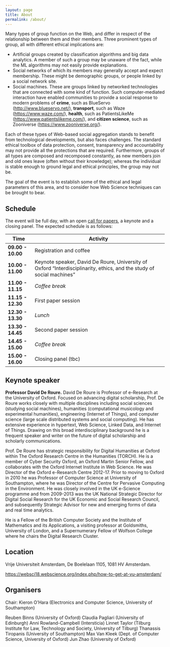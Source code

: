 ```yaml
---
layout: page
title: About
permalink: /about/
---
```


Many types of group function on the Web, and differ in respect of the relationship between them and their members. Three prominent types of group, all with different ethical implications are:

- Artificial groups created by classification algorithms and big data analytics. A member of such a group may be unaware of the fact, while the ML algorithms may not easily provide explanations.
- Social networks of which its members may generally accept and expect membership. These might be demographic groups, or people linked by a social network site.
- Social machines. These are groups linked by networked technologies that are connected with some kind of function. Such computer-mediated interaction have enabled communities to provide a social response to modern problems of **crime**, such as BlueServo (http://www.blueservo.net/), **transport**, such as Waze (https://www.waze.com/), **health**, such as PatientsLikeMe (https://www.patientslikeme.com/), and **citizen science**, such as Zooniverse (https://www.zooniverse.org/).

Each of these types of Web-based social aggregation stands to benefit from technological developments, but also faces challenges. The standard ethical toolbox of data protection, consent, transparency and accountability may not provide all the protections that are required. Furthermore, groups of all types are composed and recomposed constantly, as new members join and old ones leave (often without their knowledge); whereas the individual is stable enough to ground legal and ethical principles, the group may not be.

The goal of the event is to establish some of the ethical and legal parameters of this area, and to consider how Web Science techniques can be brought to bear.


## Schedule
The event will be full day, with an open [call for papers](cfp.md), a keynote and a closing panel. 
The expected schedule is as follows:

| **Time** 	            | **Activity**            	                
|-----------------------|-------------------------------------	
| **09.00 - 10.00** 	  | Registration and coffee
| **10.00 - 11.00** 	  | Keynote speaker, David De Roure, University of Oxford “Interdisciplinarity, ethics, and the study of social machines”
| **11.00 - 11.15** 	  | *Coffee break*                        
| **11.15 - 12.30** 	  | First paper session
| **12.30 - 13.30** 	  | *Lunch*                              	
| **13.30 - 14.45** 	  | Second paper session
| **14.45 - 15.00** 	  | *Coffee break*                        
| **15.00 - 16.00** 	  | Closing panel (tbc)


## Keynote speaker

**Professor David De Roure.** David De Roure is Professor of e-Research at the University of Oxford. Focused on advancing digital scholarship, Prof. De Roure works closely with multiple disciplines including social sciences (studying social machines), humanities (computational musicology and experimental humanities), engineering (Internet of Things), and computer science (large scale distributed systems and social computing). He has extensive experience in hypertext, Web Science, Linked Data, and Internet of Things. Drawing on this broad interdisciplinary background he is a frequent speaker and writer on the future of digital scholarship and scholarly communications.

Prof. De Roure has strategic responsibility for Digital Humanities at Oxford within The Oxford Research Centre in the Humanities (TORCH). He is a member of Cyber Security Oxford, an Oxford Martin Senior Fellow, and collaborates with the Oxford Internet Institute in Web Science. He was Director of the Oxford e-Research Centre 2012-17. Prior to moving to Oxford in 2010 he was Professor of Computer Science at University of Southampton, where he was Director of the Centre for Pervasive Computing in the Environment. He was closely involved in the UK e-Science programme and from 2009-2013 was the UK National Strategic Director for Digital Social Research for the UK Economic and Social Research Council, and subsequently Strategic Advisor for new and emerging forms of data and real time analytics. 

He is a Fellow of the British Computer Society and the Institute of Mathematics and its Applications, a visiting professor at Goldsmiths, University of London, and a Supernumerary Fellow of Wolfson College where he chairs the Digital Research Cluster.


## Location
Vrije Universiteit Amsterdam, De Boelelaan 1105, 1081 HV Amsterdam.

https://websci18.webscience.org/index.php/how-to-get-at-vu-amsterdam/


## Organisers
Chair: Kieron O’Hara (Electronics and Computer Science, University of Southampton)

Reuben Binns (University of Oxford)
Claudia Pagliari (University of Edinburgh)
Anni Rowland-Campbell (Intersticia)
Linnet Taylor (Tilburg Institute for Law, Technology and Society, University of Tilburg)
Thanassis Tiropanis (University of Southampton)
Max Van Kleek (Dept. of Computer Science, University of Oxford)
Jun Zhao (University of Oxford)
